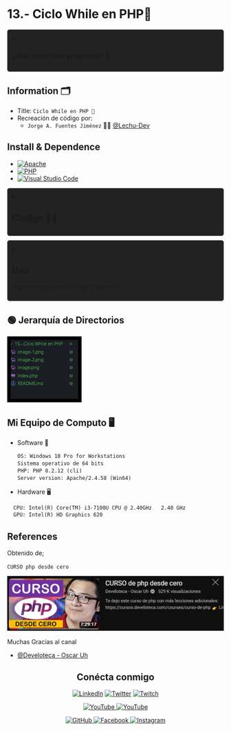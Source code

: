 # 13.- Ciclo While en PHP🐘

<details>  <summary><h3> ¿Qué hace este programa? 🤔</h3> </summary>

## Ciclo While ♻ en PHP

### Descripción del Ciclo While en PHP

El ciclo `while` en PHP funciona de la siguiente manera:

1. **Evaluación de la Condición**:
   - Se evalúa una condición booleana.

2. **Ejecución del Bloque de Código**:
   - Si la condición es verdadera, se ejecuta el bloque de código asociado al `while`.

3. **Reevaluación de la Condición**:
   - Después de ejecutar el bloque de código, se vuelve a evaluar la condición.

4. **Repetición del Ciclo**:
   - Si la condición sigue siendo verdadera, el ciclo se repite y el bloque de código se ejecuta nuevamente.

5. **Finalización del Ciclo**:
   - Este proceso se repite hasta que la condición se vuelva falsa. En ese momento, el ciclo `while` se detiene y la ejecución del programa continúa con el código que sigue después del bloque `while`.

El ciclo `while` en PHP se utiliza para repetir un bloque de código mientras una condición sea verdadera. Es importante tener cuidado de que la condición pueda volverse falsa en algún momento para evitar bucles infinitos. 🔄👨‍💻

![alt text](image-1.png)

</details>

## Information 🗂

- Title:  `Ciclo While en PHP 🐘`
- Recreación de código por:
  - `Jorge A. Fuentes Jiménez` 👨‍💻 [@Lechu-Dev](https://github.com/LechugasJorge)

## Install & Dependence

- [![Apache](https://img.shields.io/badge/Apache-HTTP_Server-557697?style=flat-square&logo=apache)](https://httpd.apache.org/)
- [![PHP](https://img.shields.io/badge/PHP-Hypertext_Preprocessor-777BB4?style=flat-square&logo=php)](https://www.php.net/)
- [![Visual Studio Code](https://img.shields.io/badge/Visual_Studio_Code-007ACC?style=flat-square&logo=visual-studio-code)](https://code.visualstudio.com/)

<details>
  <summary>
  <h2> Código 👨‍💻 </h2>
  </summary>

```php
<?php
echo "<h1>Ciclo While en PHP 🐘</h1>";
$numeroinicial=0;
$numerolimite=10;
echo "<p>El numero final es: $numerolimite 🏁</p>
    <p>El numero Inicial es: $numeroinicial</p><h3>Inicia Ciclo ♻</h3>";
    while($numeroinicial<=$numerolimite){
    echo "<p>Número de Vuelta: $numeroinicial</p>";
    $numeroinicial++;//Incremento dentro del ciclo while
};
?>

```

Se puede copiar y pegar

</details>
<details>
  <summary>

## Uso

  ¡Experimenta con el código y aprende!

</summary>

1. Descarga y guarda el código PHP en un archivo con extensión `.php`, por ejemplo, `mi_pagina.php`.

2. Coloca este archivo en el directorio raíz de tu servidor web local (por ejemplo, en la carpeta `htdocs` si estás utilizando Apache).

3. Abre un navegador web y navega a la dirección donde has alojado el archivo, por ejemplo, `http://localhost/mi_pagina.php`.

4. Verás la página web generada por el script PHP, que incluirá un título, un subtítulo y un párrafo con mensajes estáticos.

5. ¡Experimenta modificando el código PHP y observa cómo afecta el resultado en la página web!

</details>

## 🟢 Jerarquía de Directorios

![alt text](image-2.png)

## Mi Equipo de Computo 🖥

- Software 👾

  ```txt
  OS: Windows 10 Pro for Workstations
  Sistema operativo de 64 bits
  PHP: PHP 8.2.12 (cli)
  Server version: Apache/2.4.58 (Win64)
  ```

- Hardware 🖥

```txt
  CPU: Intel(R) Core(TM) i3-7100U CPU @ 2.40GHz   2.40 GHz
  GPU: Intel(R) HD Graphics 620
```

## References

Obtenido de;

`CURSO php desde cero`

 [![Obtenido de](image.png)](https://www.youtube.com/watch?v=nCB1gEkRZ1g)

Muchas Gracias al canal

- [@Develoteca - Oscar Uh](https://www.youtube.com/@Develoteca)

<!-- Redes Sociales -->
<h2 align="center">Conécta conmigo</h2>
<p align="center">
  <a href="https://www.linkedin.com/in/jorgelechugas/">
    <img src="https://img.shields.io/badge/LinkedIn-%230077B5?style=for-the-badge&logo=LinkedIn&logoColor=white" alt="LinkedIn"></a>
<!-- Twitter -->
<a href="https://twitter.com/Lechu_Dev">
  <img src="https://img.shields.io/badge/Twitter-%231DA1F2?style=for-the-badge&logo=Twitter&logoColor=white" alt="Twitter"></a>
  <!-- Twitch -->
  <a href="https://www.twitch.tv/lechugaslettuches">
    <img src="https://img.shields.io/badge/Twitch-%239146FF?style=for-the-badge&logo=Twitch&logoColor=white" alt="Twitch">
  </a>
</p><p align="center">
  <!-- YouTube -->
  <a href="https://www.youtube.com/channel/UCCVH3mvZFNs9vZQP_3PL_jw">
    <img src="https://img.shields.io/badge/YouTube-%23FF0000?style=for-the-badge&logo=YouTube&logoColor=white" alt="YouTube">
  </a>
<a href="https://www.youtube.com/channel/UCA-UArQPMiba7YgPw7OsgHg">
    <img src="https://img.shields.io/badge/YouTube-%23FF0000?style=for-the-badge&logo=YouTube&logoColor=white" alt="YouTube">
  </a>
</p><p align="center">
<!-- GitHub -->
<a href="https://github.com/usuario">
  <img src="https://img.shields.io/badge/GitHub-%23181717?style=for-the-badge&logo=GitHub&logoColor=white" alt="GitHub">
</a>
  <!-- Facebook -->
  <a href="https://www.facebook.com/profile.php?id=61550480867105">
    <img src="https://img.shields.io/badge/Facebook-%231877F2?style=for-the-badge&logo=Facebook&logoColor=white" alt="Facebook">
  </a>
  <!-- Instagram -->
  <a href="https://www.instagram.com/lechugasskate/">
    <img src="https://img.shields.io/badge/Instagram-%23E4405F?style=for-the-badge&logo=Instagram&logoColor=white" alt="Instagram">
  </a>

</p>
<style>
  /* Estilos para la animación */
  details {
    background-color: #222222;
    padding: 10px;
    border: 1px solid #454545;
    border-radius: 5px;
    margin-bottom: 10px;
    overflow: hidden;
    transition: max-height 0.3s ease-out;
  }
  summary {
    cursor: pointer;
    user-select: none; /* Evitar la selección de texto */
    transition: color 0.3s ease-out;
  }
  summary:hover {
    color: #007bff; /* Cambiar color al pasar el mouse */
  }
</style>
